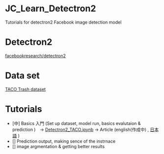 # JC_Learn_Detectron2
Tutorials for detectron2 Facebook image detection model

# Detectron2 

[facebookresearch/detectron2](https://github.com/facebookresearch/detectron2)

# Data set
[TACO Trash dataset](http://tacodataset.org/) 

# Tutorials
* [中] Basics 入門 (Set up dataset, model run, basics evalutaion & prediction )　→  [Detectron2_TACO.ipynb](https://github.com/JarvisSan22/JC_Learn_Detectron2/blob/main/Detectron2_TACO.ipynb) → Article (english(作成中) , [日本語](https://qiita.com/JarvisSan22/items/bc31512c28a943e849dc) )
* [] Prediction output, making sence of the instrnace 
* [] image argmentation & getting better results 
